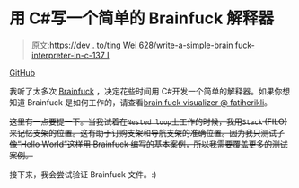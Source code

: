 # 用 C#写一个简单的 Brainfuck 解释器

> 原文:[https://dev . to/ting Wei 628/write-a-simple-brain fuck-interpreter-in-c-137 I](https://dev.to/tingwei628/write-a-simple-brainfuck-interpreter-in-c-137i)

[GitHub](https://github.com/tingwei628/bfcs)

我听了太多次 [Brainfuck](https://en.wikipedia.org/wiki/Brainfuck) ，决定花些时间用 C#开发一个简单的解释器。如果你想知道 Brainfuck 是如何工作的，请查看[brain fuck visualizer @ fatiherikli](http://fatiherikli.github.io/brainfuck-visualizer)。

~~这里有一点要提一下。当我试着在`Nested loop`上工作的时候，我用`Stack` (FILO)来记忆支架的位置。这有助于订购支架和导航支架的准确位置。因为我只测试了像“Hello World”这样用 Brainfuck 编写的基本案例，所以我需要覆盖更多的测试案例。~~

接下来，我会尝试验证 Brainfuck 文件。:)